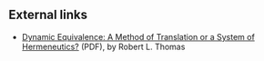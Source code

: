 
## External links

-   [Dynamic Equivalence: A Method of Translation or a System of Hermeneutics?](http://www.tms.edu/tmsj/tmsj1g.pdf)
    (PDF), by Robert L. Thomas



